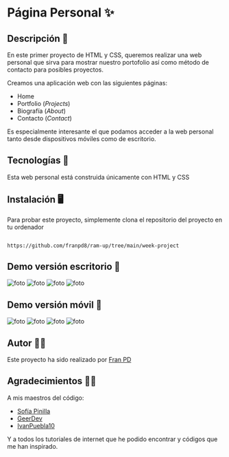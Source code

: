 # Página Personal  ✨

## Descripción 🧐
En este primer proyecto de HTML y CSS, queremos realizar una web personal que sirva para mostrar nuestro portofolio así como método de contacto para posibles proyectos. 

Creamos una aplicación web con las siguientes páginas:
* Home
* Portfolio (_Projects_)
* Biografía (_About_)
* Contacto (_Contact_)

Es especialmente interesante el que podamos acceder a la web personal tanto desde dispositivos móviles como de escritorio.

## Tecnologías  🚀

Esta web personal está construida únicamente con HTML y CSS

## Instalación 🖥️
Para probar este proyecto, simplemente clona el repositorio del proyecto en tu ordenador


```  

https://github.com/franpd8/ram-up/tree/main/week-project

```

## Demo versión escritorio 🧩

![foto](https://i.imgur.com/SADjKpy.png)
![foto](https://i.imgur.com/BOcbQMm.png)
![foto](https://i.imgur.com/cj1Ta8N.png)
![foto](https://i.imgur.com/ONIiRza.png)


## Demo versión móvil  🤳

![foto](https://i.imgur.com/t71yOgd.png)
![foto](https://i.imgur.com/1yUgtgX.png)
![foto](https://i.imgur.com/BEmjb3i.png)
![foto](https://i.imgur.com/kUXJY13.png)

## Autor 👨‍🎨

Este proyecto ha sido realizado por [Fran PD](https://github.com/franpd8/)

## Agradecimientos 🙌🏻

A mis maestros del código:
* [Sofía Pinilla](https://github.com/SofiaPinilla)
* [GeerDev](https://github.com/GeerDev)
* [IvanPuebla10](https://github.com/ivanpuebla10)

Y a todos los tutoriales de internet que he podido encontrar y códigos que me han inspirado.
